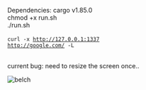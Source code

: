 Dependencies: cargo v1.85.0<br>
chmod +x run.sh<br>
./run.sh<br><br>
<code>curl -x http://127.0.0.1:1337 http://google.com/ -L</code> <br><br>

current bug: need to resize the screen once..


![belch](https://github.com/user-attachments/assets/78f396c4-b914-45ec-b712-d7b5cfea690a)
